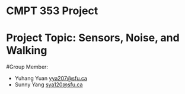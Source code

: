 # CMPT 353 Project

# Project Topic: Sensors, Noise, and Walking

#Group Member:
- Yuhang Yuan yya207@sfu.ca
- Sunny Yang sya120@sfu.ca
